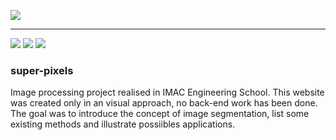 ![](https://pierrechls.github.io/super-pixels/images/preview.png)

___

![](https://img.shields.io/badge/build-passing-green.svg?style=flat-square) ![](https://img.shields.io/badge/version-1.0-green.svg?style=flat-square) ![](https://img.shields.io/badge/browser-chrome-orange.svg?style=flat-square) 

### super-pixels

Image processing project realised in IMAC Engineering School. This website was created only in an visual approach, no back-end work has been done. The goal was to introduce the concept of image segmentation, list some existing methods and illustrate possiibles applications.
